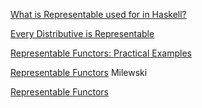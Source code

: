 
[What is Representable used for in Haskell?](https://stackoverflow.com/questions/54261967/what-is-representable-used-for-in-haskell)

[Every Distributive is Representable](https://duplode.github.io/posts/every-distributive-is-representable.html)

[Representable Functors: Practical Examples](https://www.works-hub.com/learn/representable-functors-by-example-6c5c0)

[Representable Functors](https://bartoszmilewski.com/2015/07/29/representable-functors/) Milewski

[Representable Functors](https://www.siawyoung.com/representable-functors/)

